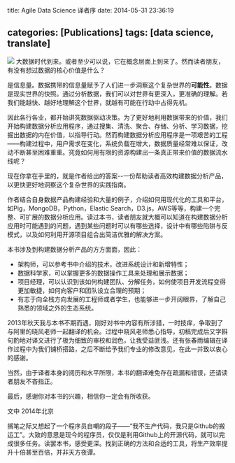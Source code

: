 title: Agile Data Science 译者序
date: 2014-05-31 23:36:19

categories: [Publications]
tags: [data science, translate]
---
![](http://wenzhong.qiniudn.com/agile_data_science_ss.png)
大数据时代到来。或者至少可以说，它在概念层面上到来了。然而读者朋友，有没有想过数据的核心价值是什么？

是信息量。数据携带的信息量赋予了人们进一步洞察这个复杂世界的**可能性**。数据是现实世界的快照。通过分析数据，我们可以对世界有更深入，更准确的理解。若我们能越快、越好地理解这个世界，就越有可能在行动中占得先机。

因此各行各业，都开始讲究数据驱动决策。为了更好地利用数据带来的价值，我们开始构建数据分析应用程序，通过搜集、清洗、聚合、存储、分析、学习数据，挖掘出数据的内在价值，以指导行动。然而构建数据分析应用程序是一项艰苦的工程——构建过程中，用户需求在变化，系统负载在增大，数据质量经常难以保证，改动不断甚至困难重重。究竟如何用有限的资源构建出一条真正带来价值的数据流水线呢？

现在你拿在手里的，就是作者给出的答案--一份帮助读者高效构建数据分析产品，以更快更好地洞察这个复杂世界的实践指南。
<!--more-->
作者结合自身数据产品构建经验和大量的例子，介绍如何用现代化的工具和平台，如Pig，MongoDB，Python，Elastic Search，D3.js，AWS等等，构建一个完整、可扩展的数据分析应用。读过本书，读者朋友就大概可以知道在构建数据分析应用时可能遇到的问题，遇到某些问题时可以有哪些选择，设计中有哪些陷阱与反模式，以及如何利用开源项目组合出简洁优雅的解决方案。

本书涉及到构建数据分析产品的方方面面，因此：

* 架构师，可以参考书中介绍的技术，改进系统设计和新增特性；
* 数据科学家，可以掌握更多的数据操作工具来处理和展示数据；
* 项目经理，可以认识到该如何构建团队、分解任务，如何使项目开发流程变得更加敏捷，如何向客户和团队设立合理的预期；
* 有志于向全栈方向发展的工程师或者学生，也能够进一步开阔眼界，了解自己熟悉的领域之外的生态系统。

2013年秋天我与本书不期而遇，刚好对书中内容有所涉猎，一时技痒，争取到了与阿里的晓风老师一起翻译的机会。过程中晓风老师悉心指导，初稿完成后又字斟句酌地对译文进行了极为细致的审校和润色，让我受益匪浅。还有张春雨编辑在译作过程中为我们铺桥搭路，之后不断给予我们专业的修改意见，在此一并致以衷心的感谢。

当然，由于译者本身的阅历和水平所限，本书的翻译难免存在疏漏和错误，还请读者朋友不吝指正。

最后，感谢你对本书的兴趣，相信你一定会有所收获。

文中
2014年北京

搁笔之际又想起了一个程序员自嘲的段子——“我不生产代码，我只是Github的搬运工”。大致的意思是现今的程序员，仅仅是利用Github上的开源代码，就可以完成很多任务。读罢本书，感受更深。找到正确的方法和合适的工具，将生产效率提升十倍甚至百倍，并非天方夜谭。

